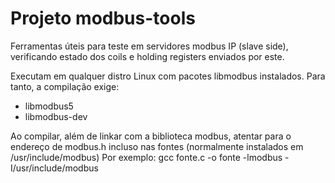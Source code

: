 # Projeto modbus-tools

Ferramentas úteis para teste em servidores modbus IP (slave side), verificando estado dos coils e holding registers enviados por este.

Executam em qualquer distro Linux com pacotes libmodbus instalados. Para tanto, a compilação exige:

- libmodbus5
- libmodbus-dev

Ao compilar, além de linkar com a biblioteca modbus, atentar para o endereço de modbus.h incluso nas fontes (normalmente instalados em /usr/include/modbus)
Por exemplo: gcc fonte.c -o fonte -lmodbus -I/usr/include/modbus
